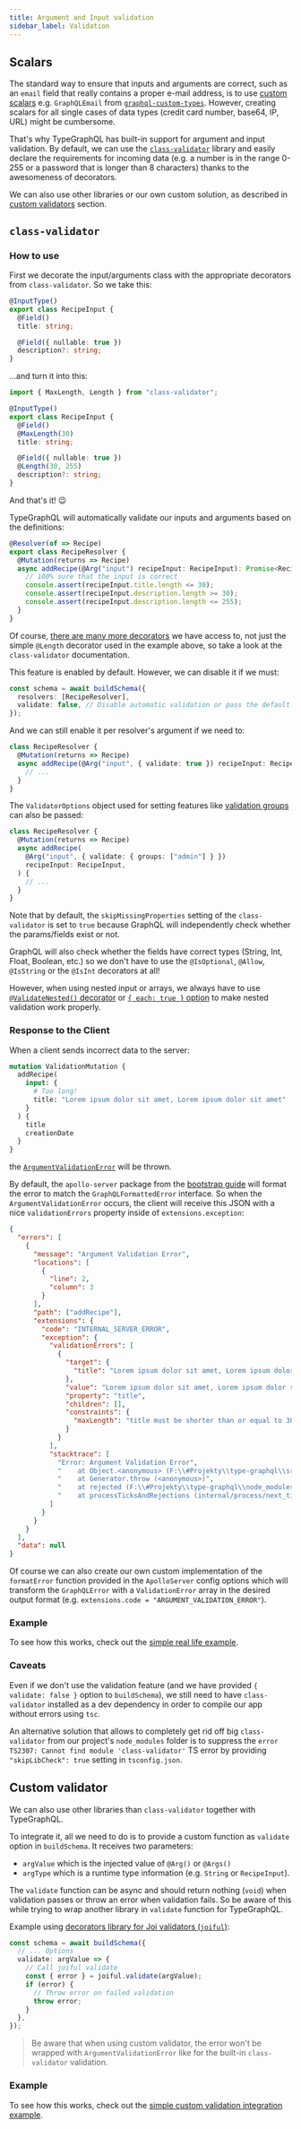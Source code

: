 ```yaml
---
title: Argument and Input validation
sidebar_label: Validation
---
```


## Scalars

The standard way to ensure that inputs and arguments are correct, such as an `email` field that really contains a proper e-mail address, is to use [custom scalars](./scalars.md) e.g. `GraphQLEmail` from [`graphql-custom-types`](https://github.com/stylesuxx/graphql-custom-types). However, creating scalars for all single cases of data types (credit card number, base64, IP, URL) might be cumbersome.

That's why TypeGraphQL has built-in support for argument and input validation.
By default, we can use the [`class-validator`](https://github.com/typestack/class-validator) library and easily declare the requirements for incoming data (e.g. a number is in the range 0-255 or a password that is longer than 8 characters) thanks to the awesomeness of decorators.

We can also use other libraries or our own custom solution, as described in [custom validators](#custom-validator) section.

## `class-validator`

### How to use

First we decorate the input/arguments class with the appropriate decorators from `class-validator`.
So we take this:

```ts
@InputType()
export class RecipeInput {
  @Field()
  title: string;

  @Field({ nullable: true })
  description?: string;
}
```

...and turn it into this:

```ts
import { MaxLength, Length } from "class-validator";

@InputType()
export class RecipeInput {
  @Field()
  @MaxLength(30)
  title: string;

  @Field({ nullable: true })
  @Length(30, 255)
  description?: string;
}
```

And that's it! 😉

TypeGraphQL will automatically validate our inputs and arguments based on the definitions:

```ts
@Resolver(of => Recipe)
export class RecipeResolver {
  @Mutation(returns => Recipe)
  async addRecipe(@Arg("input") recipeInput: RecipeInput): Promise<Recipe> {
    // 100% sure that the input is correct
    console.assert(recipeInput.title.length <= 30);
    console.assert(recipeInput.description.length >= 30);
    console.assert(recipeInput.description.length <= 255);
  }
}
```

Of course, [there are many more decorators](https://github.com/typestack/class-validator#validation-decorators) we have access to, not just the simple `@Length` decorator used in the example above, so take a look at the `class-validator` documentation.

This feature is enabled by default. However, we can disable it if we must:

```ts
const schema = await buildSchema({
  resolvers: [RecipeResolver],
  validate: false, // Disable automatic validation or pass the default config object
});
```

And we can still enable it per resolver's argument if we need to:

```ts
class RecipeResolver {
  @Mutation(returns => Recipe)
  async addRecipe(@Arg("input", { validate: true }) recipeInput: RecipeInput) {
    // ...
  }
}
```

The `ValidatorOptions` object used for setting features like [validation groups](https://github.com/typestack/class-validator#validation-groups) can also be passed:

```ts
class RecipeResolver {
  @Mutation(returns => Recipe)
  async addRecipe(
    @Arg("input", { validate: { groups: ["admin"] } })
    recipeInput: RecipeInput,
  ) {
    // ...
  }
}
```

Note that by default, the `skipMissingProperties` setting of the `class-validator` is set to `true` because GraphQL will independently check whether the params/fields exist or not.

GraphQL will also check whether the fields have correct types (String, Int, Float, Boolean, etc.) so we don't have to use the `@IsOptional`, `@Allow`, `@IsString` or the `@IsInt` decorators at all!

However, when using nested input or arrays, we always have to use [`@ValidateNested()` decorator](https://github.com/typestack/class-validator#validating-nested-objects) or [`{ each: true }` option](https://github.com/typestack/class-validator#validating-arrays) to make nested validation work properly.

### Response to the Client

When a client sends incorrect data to the server:

```graphql
mutation ValidationMutation {
  addRecipe(
    input: {
      # Too long!
      title: "Lorem ipsum dolor sit amet, Lorem ipsum dolor sit amet"
    }
  ) {
    title
    creationDate
  }
}
```

the [`ArgumentValidationError`](https://github.com/MichalLytek/type-graphql/blob/master/src/errors/ArgumentValidationError.ts) will be thrown.

By default, the `apollo-server` package from the [bootstrap guide](./bootstrap.md) will format the error to match the `GraphQLFormattedError` interface. So when the `ArgumentValidationError` occurs, the client will receive this JSON with a nice `validationErrors` property inside of `extensions.exception`:

```json
{
  "errors": [
    {
      "message": "Argument Validation Error",
      "locations": [
        {
          "line": 2,
          "column": 3
        }
      ],
      "path": ["addRecipe"],
      "extensions": {
        "code": "INTERNAL_SERVER_ERROR",
        "exception": {
          "validationErrors": [
            {
              "target": {
                "title": "Lorem ipsum dolor sit amet, Lorem ipsum dolor sit amet"
              },
              "value": "Lorem ipsum dolor sit amet, Lorem ipsum dolor sit amet",
              "property": "title",
              "children": [],
              "constraints": {
                "maxLength": "title must be shorter than or equal to 30 characters"
              }
            }
          ],
          "stacktrace": [
            "Error: Argument Validation Error",
            "    at Object.<anonymous> (F:\\#Projekty\\type-graphql\\src\\resolvers\\validate-arg.ts:29:11)",
            "    at Generator.throw (<anonymous>)",
            "    at rejected (F:\\#Projekty\\type-graphql\\node_modules\\tslib\\tslib.js:105:69)",
            "    at processTicksAndRejections (internal/process/next_tick.js:81:5)"
          ]
        }
      }
    }
  ],
  "data": null
}
```

Of course we can also create our own custom implementation of the `formatError` function provided in the `ApolloServer` config options which will transform the `GraphQLError` with a `ValidationError` array in the desired output format (e.g. `extensions.code = "ARGUMENT_VALIDATION_ERROR"`).

### Example

To see how this works, check out the [simple real life example](../examples/automatic-validation).

### Caveats

Even if we don't use the validation feature (and we have provided `{ validate: false }` option to `buildSchema`), we still need to have `class-validator` installed as a dev dependency in order to compile our app without errors using `tsc`.

An alternative solution that allows to completely get rid off big `class-validator` from our project's `node_modules` folder is to suppress the `error TS2307: Cannot find module 'class-validator'` TS error by providing `"skipLibCheck": true` setting in `tsconfig.json`.

## Custom validator

We can also use other libraries than `class-validator` together with TypeGraphQL.

To integrate it, all we need to do is to provide a custom function as `validate` option in `buildSchema`.
It receives two parameters:

- `argValue` which is the injected value of `@Arg()` or `@Args()`
- `argType` which is a runtime type information (e.g. `String` or `RecipeInput`).

The `validate` function can be async and should return nothing (`void`) when validation passes or throw an error when validation fails.
So be aware of this while trying to wrap another library in `validate` function for TypeGraphQL.

Example using [decorators library for Joi validators (`joiful`)](https://github.com/joiful-ts/joiful):

```ts
const schema = await buildSchema({
  // ... Options
  validate: argValue => {
    // Call joiful validate
    const { error } = joiful.validate(argValue);
    if (error) {
      // Throw error on failed validation
      throw error;
    }
  },
});
```

> Be aware that when using custom validator, the error won't be wrapped with `ArgumentValidationError` like for the built-in `class-validator` validation.

<!-- prettier-ignore-start -->
<!-- markdownlint-disable-next-line MD024 -->
### Example
<!-- prettier-ignore-end -->

To see how this works, check out the [simple custom validation integration example](../examples/custom-validation).
